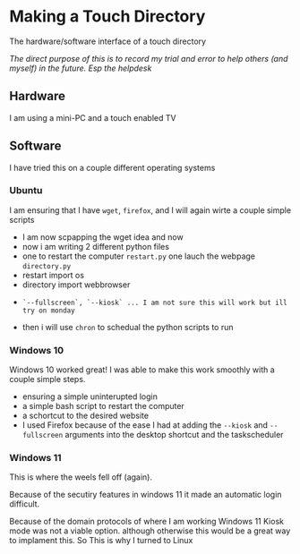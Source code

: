 # Making a Touch Directory
The hardware/software interface of a touch directory

*The direct purpose of this is to record my trial and error to help others (and myself) in the future.*
*Esp the helpdesk*

## Hardware
I am using a mini-PC and a touch enabled TV

## Software
I have tried this on a couple different operating systems 

### Ubuntu
I am ensuring that I have `wget`, `firefox`, and I will again wirte a couple simple scripts
- I am now scpapping the wget idea and now
- now i am writing 2 different python files
-   one to restart the computer `restart.py` one lauch the webpage `directory.py`
-   restart import os
-   directory import webbrowser
-     `--fullscreen`, `--kiosk` ... I am not sure this will work but ill try on monday
- then i will use `chron` to schedual the python scripts to run 

### Windows 10
Windows 10 worked great!
I was able to make this work smoothly with a couple simple steps.

- ensuring a simple uninterupted login
- a simple bash script to restart the computer
- a schortcut to the desired website
-    I used Firefox because of the ease I had at adding the `--kiosk` and `--fullscreen` arguments into the desktop shortcut and the taskscheduler 

### Windows 11
This is where the weels fell off (again).

Because of the secutiry features in windows 11 it made an automatic login difficult.

Because of the domain protocols of where I am working Windows 11 Kiosk mode was not a viable option. although otherwise this would be a great way to implament this.
So This is why I turned to Linux

